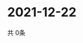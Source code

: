 # 2021-12-22
  共 0条

  <!-- BEGIN -->
  <!-- 最后更新时间Wed Dec 22 2021 08:06:47 GMT+0000 (Coordinated Universal Time) -->
  
  <!-- END -->
  
  
